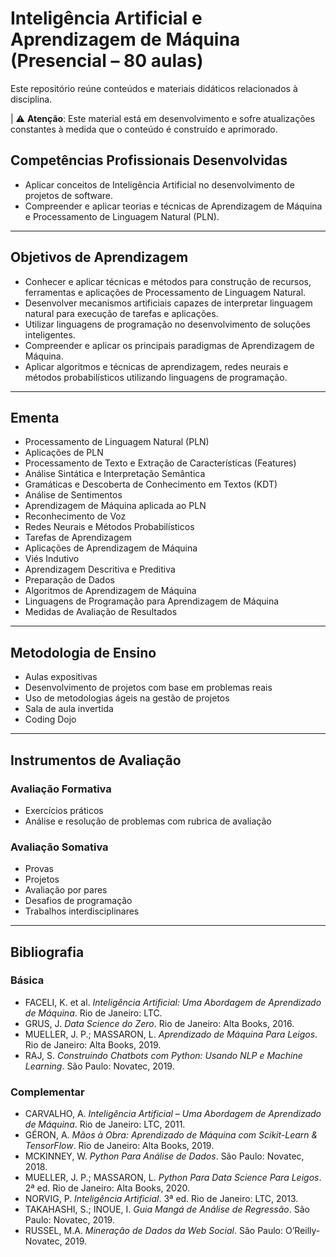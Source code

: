 # Inteligência Artificial e Aprendizagem de Máquina (Presencial – 80 aulas)

Este repositório reúne conteúdos e materiais didáticos relacionados à disciplina.

| ⚠️ **Atenção**: Este material está em desenvolvimento e sofre atualizações constantes à medida que o conteúdo é construído e aprimorado.


## Competências Profissionais Desenvolvidas

* Aplicar conceitos de Inteligência Artificial no desenvolvimento de projetos de software.
* Compreender e aplicar teorias e técnicas de Aprendizagem de Máquina e Processamento de Linguagem Natural (PLN).

---

## Objetivos de Aprendizagem

* Conhecer e aplicar técnicas e métodos para construção de recursos, ferramentas e aplicações de Processamento de Linguagem Natural.
* Desenvolver mecanismos artificiais capazes de interpretar linguagem natural para execução de tarefas e aplicações.
* Utilizar linguagens de programação no desenvolvimento de soluções inteligentes.
* Compreender e aplicar os principais paradigmas de Aprendizagem de Máquina.
* Aplicar algoritmos e técnicas de aprendizagem, redes neurais e métodos probabilísticos utilizando linguagens de programação.

---

## Ementa

* Processamento de Linguagem Natural (PLN)
* Aplicações de PLN
* Processamento de Texto e Extração de Características (Features)
* Análise Sintática e Interpretação Semântica
* Gramáticas e Descoberta de Conhecimento em Textos (KDT)
* Análise de Sentimentos
* Aprendizagem de Máquina aplicada ao PLN
* Reconhecimento de Voz
* Redes Neurais e Métodos Probabilísticos
* Tarefas de Aprendizagem
* Aplicações de Aprendizagem de Máquina
* Viés Indutivo
* Aprendizagem Descritiva e Preditiva
* Preparação de Dados
* Algoritmos de Aprendizagem de Máquina
* Linguagens de Programação para Aprendizagem de Máquina
* Medidas de Avaliação de Resultados

---

## Metodologia de Ensino

* Aulas expositivas
* Desenvolvimento de projetos com base em problemas reais
* Uso de metodologias ágeis na gestão de projetos
* Sala de aula invertida
* Coding Dojo

---

## Instrumentos de Avaliação

### Avaliação Formativa

* Exercícios práticos
* Análise e resolução de problemas com rubrica de avaliação

### Avaliação Somativa

* Provas
* Projetos
* Avaliação por pares
* Desafios de programação
* Trabalhos interdisciplinares

---

## Bibliografia

### Básica

* FACELI, K. et al. *Inteligência Artificial: Uma Abordagem de Aprendizado de Máquina*. Rio de Janeiro: LTC.
* GRUS, J. *Data Science do Zero*. Rio de Janeiro: Alta Books, 2016.
* MUELLER, J. P.; MASSARON, L. *Aprendizado de Máquina Para Leigos*. Rio de Janeiro: Alta Books, 2019.
* RAJ, S. *Construindo Chatbots com Python: Usando NLP e Machine Learning*. São Paulo: Novatec, 2019.

### Complementar

* CARVALHO, A. *Inteligência Artificial – Uma Abordagem de Aprendizado de Máquina*. Rio de Janeiro: LTC, 2011.
* GÉRON, A. *Mãos à Obra: Aprendizado de Máquina com Scikit-Learn & TensorFlow*. Rio de Janeiro: Alta Books, 2019.
* MCKINNEY, W. *Python Para Análise de Dados*. São Paulo: Novatec, 2018.
* MUELLER, J. P.; MASSARON, L. *Python Para Data Science Para Leigos*. 2ª ed. Rio de Janeiro: Alta Books, 2020.
* NORVIG, P. *Inteligência Artificial*. 3ª ed. Rio de Janeiro: LTC, 2013.
* TAKAHASHI, S.; INOUE, I. *Guia Mangá de Análise de Regressão*. São Paulo: Novatec, 2019.
* RUSSEL, M.A. *Mineração de Dados da Web Social*. São Paulo: O’Reilly-Novatec, 2019.
